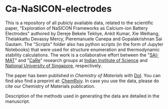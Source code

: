 # Ca-NaSICON-electrodes

This is a repository of all pubicly available data, related to the scientific paper, "Exploration of NaSICON Frameworks as Calcium-ion Battery Electrodes" authored by Dereje Bekele Tekliye, Ankit Kumar, Xie Weihang, Thelakkattu Devassy Mercy, Pieremanuele Canepa and Gopalakrishnan Sai Gautam. The "Scripts" folder also has python scripts (in the form of Jupyter Notebooks) that were used for structure enumeration and thermodynamic stability calculations. The work is a collaborative effort between the "<a href="https://sai-mat-group.github.io/" target="_blank">SAI-MAT</a>" and "<a href="https://caneparesearch.org/" target="_blank">CaRe</a>" research groups at <a href="https://iisc.ac.in/" target="_blank">Indian Institute of Science</a> and <a href="https://nus.edu.sg/" target="_blank">National University of Singapore</a>, respectively.

The paper has been published in <i>Chemistry of Materials</i> with <a href="https://doi.org/10.1021/acs.chemmater.2c02841" target="_blank">DoI</a>. You can find also find a preprint at: <a href="https://doi.org/10.26434/chemrxiv-2022-srdq9" target="_blank">ChemRxiv</a>. In case you use the data, please do cite our Chemistry of Materials publication.

Description of the methods used in generating the data are detailed in the manuscript.
